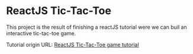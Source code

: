 # ReactJS Tic-Tac-Toe
This project is the result of finishing a reactJS tutorial were we can buil an interactive tic-tac-toe game.

Tutorial origin URL: [ReactJS Tic-Tac-Toe game tutorial](https://reactjs.org/tutorial/tutorial.html#wrapping-up)
